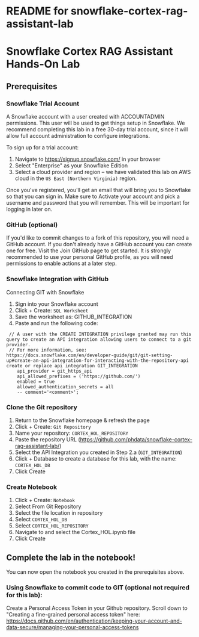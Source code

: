# README for snowflake-cortex-rag-assistant-lab

# Snowflake Cortex RAG Assistant Hands-On Lab 

## Prerequisites

### Snowflake Trial Account

A Snowflake account with a user created with ACCOUNTADMIN permissions. This user will be used to get things setup in Snowflake.
We recommend completing this lab in a free 30-day trial account, since it will allow full account administration to configure integrations.

To sign up for a trial account:
1. Navigate to https://signup.snowflake.com/ in your browser
2. Select "Enterprise" as your Snowflake Edition
3. Select a cloud provider and region – we have validated this lab on AWS cloud in the `US East (Northern Virginia)` region.

Once you've registered, you'll get an email that will bring you to Snowflake so that you can sign in. Make sure to Activate your account and pick a username and password that you will remember. This will be important for logging in later on.

### GitHub (optional)

If you'd like to commit changes to a fork of this repository, you will need a GitHub account.
If you don't already have a GitHub account you can create one for free.
Visit the Join GitHub page to get started.
It is strongly recommended to use your personal GitHub profile, as you will need permissions to enable actions at a later step.

### Snowflake Integration with GitHub

Connecting GIT with Snowflake
1. Sign into your Snowflake account
2. Click + Create: `SQL Worksheet`
3. Save the worksheet as: GITHUB_INTEGRATION
4. Paste and run the following code:
```
 // A user with the CREATE INTEGRATION privilege granted may run this query to create an API integration allowing users to connect to a git provider.
 // For more information, see: https://docs.snowflake.com/en/developer-guide/git/git-setting-up#create-an-api-integration-for-interacting-with-the-repository-api
create or replace api integration GIT_INTEGRATION
    api_provider = git_https_api
    api_allowed_prefixes = ('https://github.com/')
    enabled = true
    allowed_authentication_secrets = all
    -- comment='<comment>';
```
### Clone the Git repository
1. Return to the Snowflake homepage & refresh the page
2. Click + Create: `Git Repository`
3. Name your repository: `CORTEX_HOL_REPOSITORY`
4. Paste the repository URL (https://github.com/phdata/snowflake-cortex-rag-assistant-lab/)
5. Select the API Integration you created in Step 2.a  (`GIT_INTEGRATION`)
6. Click + Database to create a database for this lab, with the name: `CORTEX_HOL_DB`
7. Click Create

### Create Notebook 
1. Click + Create: `Notebook`
2. Select From Git Repository
3. Select the file location in repository
4. Select `CORTEX_HOL_DB`
5. Select `CORTEX_HOL_REPOSITORY`
6. Navigate to and select the Cortex_HOL.ipynb file
7. Click Create

## Complete the lab in the notebook!
You can now open the notebook you created in the prerequisites above.  

### Using Snowflake to commit code to GIT (optional not required for this lab):

Create a Personal Access Token in your Github repository. Scroll down to "Creating a fine-grained personal access token" here: https://docs.github.com/en/authentication/keeping-your-account-and-data-secure/managing-your-personal-access-tokens
